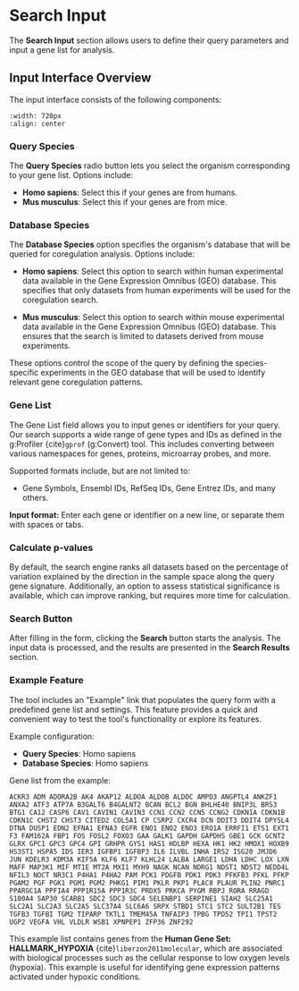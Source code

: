 # Search Input

The **Search Input** section allows users to define their query parameters and input a gene list for analysis.

## Input Interface Overview

The input interface consists of the following components:
```{image} ../images/input.png
:width: 720px
:align: center
```

### Query Species

The **Query Species** radio button lets you select the organism corresponding to your gene list. Options include:

- **Homo sapiens**: Select this if your genes are from humans.
- **Mus musculus**: Select this if your genes are from mice.

### Database Species

The **Database Species** option specifies the organism's database that will be queried for coregulation analysis. Options include:

- **Homo sapiens**: Select this option to search within human experimental data available in the Gene Expression Omnibus (GEO) database. This specifies that only datasets from human experiments will be used for the coregulation search.

- **Mus musculus**: Select this option to search within mouse experimental data available in the Gene Expression Omnibus (GEO) database. This ensures that the search is limited to datasets derived from mouse experiments. 

These options control the scope of the query by defining the species-specific experiments in the GEO database that will be used to identify relevant gene coregulation patterns.

### Gene List

The Gene List field allows you to input genes or identifiers for your query. Our search supports a wide range of gene types and IDs as defined in the g:Profiler {cite}`gprof` (g:Convert) tool. This includes converting between various namespaces for genes, proteins, microarray probes, and more.

Supported formats include, but are not limited to:

- Gene Symbols, Ensembl IDs, RefSeq IDs, Gene Entrez IDs, and many others.

**Input format:** Enter each gene or identifier on a new line, or separate them with spaces or tabs.


### Calculate p-values

By default, the search engine ranks all datasets based on the percentage of variation explained by the direction in the sample space along the query gene signature. Additionally, an option to assess statistical significance is available, which can improve ranking, but requires more time for calculation.


### Search Button

After filling in the form, clicking the **Search** button starts the analysis. The input data is processed, and the results are presented in the **Search Results** section.



### Example Feature

The tool includes an "Example" link that populates the query form with a predefined gene list and settings. This feature provides a quick and convenient way to test the tool's functionality or explore its features.

Example configuration:

- **Query Species**: Homo sapiens
- **Database Species**: Homo sapiens

Gene list from the example:

```
ACKR3 ADM ADORA2B AK4 AKAP12 ALDOA ALDOB ALDOC AMPD3 ANGPTL4 ANKZF1 ANXA2 ATF3 ATP7A B3GALT6 B4GALNT2 BCAN BCL2 BGN BHLHE40 BNIP3L BRS3 BTG1 CA12 CASP6 CAV1 CAVIN1 CAVIN3 CCN1 CCN2 CCN5 CCNG2 CDKN1A CDKN1B CDKN1C CHST2 CHST3 CITED2 COL5A1 CP CSRP2 CXCR4 DCN DDIT3 DDIT4 DPYSL4 DTNA DUSP1 EDN2 EFNA1 EFNA3 EGFR ENO1 ENO2 ENO3 ERO1A ERRFI1 ETS1 EXT1 F3 FAM162A FBP1 FOS FOSL2 FOXO3 GAA GALK1 GAPDH GAPDHS GBE1 GCK GCNT2 GLRX GPC1 GPC3 GPC4 GPI GRHPR GYS1 HAS1 HDLBP HEXA HK1 HK2 HMOX1 HOXB9 HS3ST1 HSPA5 IDS IER3 IGFBP1 IGFBP3 IL6 ILVBL INHA IRS2 ISG20 JMJD6 JUN KDELR3 KDM3A KIF5A KLF6 KLF7 KLHL24 LALBA LARGE1 LDHA LDHC LOX LXN MAFF MAP3K1 MIF MT1E MT2A MXI1 MYH9 NAGK NCAN NDRG1 NDST1 NDST2 NEDD4L NFIL3 NOCT NR3C1 P4HA1 P4HA2 PAM PCK1 PDGFB PDK1 PDK3 PFKFB3 PFKL PFKP PGAM2 PGF PGK1 PGM1 PGM2 PHKG1 PIM1 PKLR PKP1 PLAC8 PLAUR PLIN2 PNRC1 PPARGC1A PPFIA4 PPP1R15A PPP1R3C PRDX5 PRKCA PYGM RBPJ RORA RRAGD S100A4 SAP30 SCARB1 SDC2 SDC3 SDC4 SELENBP1 SERPINE1 SIAH2 SLC25A1 SLC2A1 SLC2A3 SLC2A5 SLC37A4 SLC6A6 SRPX STBD1 STC1 STC2 SULT2B1 TES TGFB3 TGFBI TGM2 TIPARP TKTL1 TMEM45A TNFAIP3 TPBG TPD52 TPI1 TPST2 UGP2 VEGFA VHL VLDLR WSB1 XPNPEP1 ZFP36 ZNF292
```

This example list contains genes from the **Human Gene Set: HALLMARK_HYPOXIA** {cite}`liberzon2011molecular`, which are associated with biological processes such as the cellular response to low oxygen levels (hypoxia). This example is useful for identifying gene expression patterns activated under hypoxic conditions.


